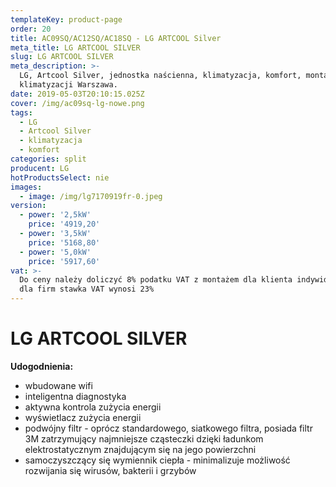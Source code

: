 ```yaml
---
templateKey: product-page
order: 20
title: AC09SQ/AC12SQ/AC18SQ - LG ARTCOOL Silver
meta_title: LG ARTCOOL SILVER
slug: LG ARTCOOL SILVER
meta_description: >-
  LG, Artcool Silver, jednostka naścienna, klimatyzacja, komfort, montaż
  klimatyzacji Warszawa.
date: 2019-05-03T20:10:15.025Z
cover: /img/ac09sq-lg-nowe.png
tags:
  - LG
  - Artcool Silver
  - klimatyzacja
  - komfort
categories: split
producent: LG
hotProductsSelect: nie
images:
  - image: /img/lg7170919fr-0.jpeg
version:
  - power: '2,5kW'
    price: '4919,20'
  - power: '3,5kW'
    price: '5168,80'
  - power: '5,0kW'
    price: '5917,60'
vat: >-
  Do ceny należy doliczyć 8% podatku VAT z montażem dla klienta indywidualnego,
  dla firm stawka VAT wynosi 23%
---
```

# **LG ARTCOOL SILVER**

**Udogodnienia:**

* wbudowane wifi
* inteligentna diagnostyka
* aktywna kontrola zużycia energii
* wyświetlacz zużycia energii
* podwójny filtr - oprócz standardowego, siatkowego filtra, posiada filtr 3M zatrzymujący najmniejsze cząsteczki dzięki ładunkom elektrostatycznym znajdującym się na jego powierzchni 
* samoczyszczący się wymiennik ciepła - minimalizuje możliwość rozwijania się wirusów, bakterii i grzybów
